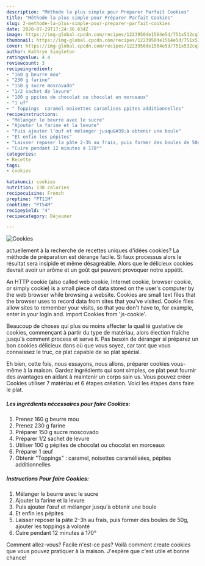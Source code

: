 ```yaml
---
description: "Méthode la plus simple pour Préparer Parfait Cookies"
title: "Méthode la plus simple pour Préparer Parfait Cookies"
slug: 2-methode-la-plus-simple-pour-preparer-parfait-cookies
date: 2020-07-29T17:24:36.634Z
image: https://img-global.cpcdn.com/recipes/1223950de1564e5d/751x532cq70/cookies-photo-principale-de-la-recette.jpg
thumbnail: https://img-global.cpcdn.com/recipes/1223950de1564e5d/751x532cq70/cookies-photo-principale-de-la-recette.jpg
cover: https://img-global.cpcdn.com/recipes/1223950de1564e5d/751x532cq70/cookies-photo-principale-de-la-recette.jpg
author: Kathryn Singleton
ratingvalue: 4.4
reviewcount: 3
recipeingredient:
- "160 g beurre mou"
- "230 g farine"
- "150 g sucre moscovado"
- "1/2 sachet de levure"
- "100 g ppites de chocolat ou chocolat en morceaux"
- "1 uf"
- " Toppings  caramel noisettes caramlises ppites additionnelles"
recipeinstructions:
- "Mélanger le beurre avec le sucre"
- "Ajouter la farine et la levure"
- "Puis ajouter l’œuf et mélanger jusqu&#39;à obtenir une boule"
- "Et enfin les pépites"
- "Laisser reposer la pâte 2-3h au frais, puis former des boules de 50g, ajouter les toppings à volonté"
- "Cuire pendant 12 minutes à 170°"
categories:
- Recette
tags:
- cookies

katakunci: cookies 
nutrition: 130 calories
recipecuisine: French
preptime: "PT11M"
cooktime: "PT54M"
recipeyield: "4"
recipecategory: Déjeuner

---
```



![Cookies](https://img-global.cpcdn.com/recipes/1223950de1564e5d/751x532cq70/cookies-photo-principale-de-la-recette.jpg)

actuellement à la recherche de recettes uniques d'idées cookies? La méthode de préparation est dérange facile. Si faux processus alors le résultat sera insipide et même désagréable. Alors que le délicieux cookies devrait avoir un arôme et un goût qui peuvent provoquer notre appétit.

An HTTP cookie (also called web cookie, Internet cookie, browser cookie, or simply cookie) is a small piece of data stored on the user&#39;s computer by the web browser while browsing a website. Cookies are small text files that the browser uses to record data from sites that you&#39;ve visited. Cookie files allow sites to remember your visits, so that you don&#39;t have to, for example, enter in your login and. import Cookies from &#39;js-cookie&#39;.

Beaucoup de choses qui plus ou moins affecter la qualité gustative de cookies, commençant à partir du type de matériau, alors élection fraîche jusqu'à comment process et serve it. Pas besoin de déranger si préparez un bon cookies délicieux dans où que vous soyez, car tant que vous connaissez le truc, ce plat capable de so plat spécial.


Eh bien, cette fois, nous essayons, nous allons, préparer cookies vous-même à la maison. Gardez ingrédients qui sont simples, ce plat peut fournir des avantages en aidant à maintenir un corps sain us. Vous pouvez créer Cookies utiliser 7 matériau et 6 étapes création. Voici les étapes dans faire le plat.

<!--inarticleads1-->

##### Les ingrédients nécessaires pour faire Cookies:

1. Prenez 160 g beurre mou
1. Prenez 230 g farine
1. Préparer 150 g sucre moscovado
1. Préparer 1/2 sachet de levure
1. Utiliser 100 g pépites de chocolat ou chocolat en morceaux
1. Préparer 1 œuf
1. Obtenir  &#34;Toppings&#34; : caramel, noisettes caramélisées, pépites additionnelles




<!--inarticleads2-->

##### Instructions Pour faire Cookies:

1. Mélanger le beurre avec le sucre
1. Ajouter la farine et la levure
1. Puis ajouter l’œuf et mélanger jusqu&#39;à obtenir une boule
1. Et enfin les pépites
1. Laisser reposer la pâte 2-3h au frais, puis former des boules de 50g, ajouter les toppings à volonté
1. Cuire pendant 12 minutes à 170°





Comment allez-vous? Facile n'est-ce pas? Voilà comment create cookies que vous pouvez pratiquer à la maison. J'espère que c'est utile et bonne chance!
